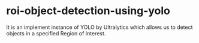 # roi-object-detection-using-yolo
It is an implement instance of YOLO by Ultralytics which allows us to detect objects in a specified Region of Interest. 
